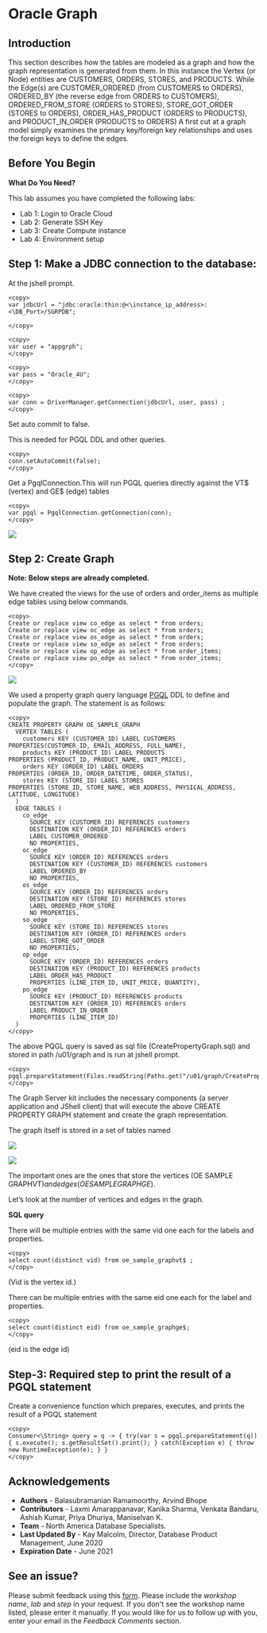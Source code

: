 
# Oracle Graph 

## Introduction 

This section describes how the tables are modeled as a graph and how the graph representation is generated from them.
In this instance the Vertex (or Node) entities are CUSTOMERS, ORDERS, STORES, and PRODUCTS.
While the Edge(s) are CUSTOMER\_ORDERED (from CUSTOMERS to ORDERS), ORDERED\_BY (the reverse edge from ORDERS to CUSTOMERS), ORDERED\_FROM\_STORE (ORDERS to STORES), STORE\_GOT\_ORDER (STORES to ORDERS), ORDER\_HAS\_PRODUCT (ORDERS to PRODUCTS), and PRODUCT\_IN\_ORDER (PRODUCTS to ORDERS)
A first cut at a graph model simply examines the primary key/foreign key relationships and uses the foreign keys to define the edges.

## Before You Begin

**What Do You Need?**

This lab assumes you have completed the following labs:
- Lab 1:  Login to Oracle Cloud
- Lab 2:  Generate SSH Key
- Lab 3:  Create Compute instance 
- Lab 4:  Environment setup

## **Step 1:** Make a JDBC connection to the database:
At the jshell prompt.

````
<copy>
var jdbcUrl = "jdbc:oracle:thin:@<\instance_ip_address>:<\DB_Port>/SGRPDB";

</copy>
````

````
<copy>
var user = "appgrph";
</copy>
````

````
<copy>
var pass = "Oracle_4U";
</copy>
````

````
<copy>
var conn = DriverManager.getConnection(jdbcUrl, user, pass) ;
</copy>
````

Set auto commit to false.

This is needed for PGQL DDL and other queries.

````
<copy>
conn.setAutoCommit(false);
</copy>
````

Get a PgqlConnection.This will run PGQL queries directly against the VT$ (vertex) and GE$ (edge) tables 

````
<copy>
var pgql = PgqlConnection.getConnection(conn);
</copy>
````
![](./images/IMGG5.PNG) 

## **Step 2:** Create Graph

**Note: Below steps are already completed.**

We have created the views for the use of orders and order_items as multiple edge tables using below commands. 

````
<copy>
Create or replace view co_edge as select * from orders;
Create or replace view oc_edge as select * from orders;
Create or replace view os_edge as select * from orders;
Create or replace view so_edge as select * from orders;
Create or replace view op_edge as select * from order_items;
Create or replace view po_edge as select * from order_items;
</copy>
````

![](./images/IMGG6.PNG) 


We used a property graph query language [PGQL](http://pgql-lang.org) DDL to define and populate the graph.  The statement is as follows:

````
<copy>
CREATE PROPERTY GRAPH OE_SAMPLE_GRAPH
  VERTEX TABLES (
    customers KEY (CUSTOMER_ID) LABEL CUSTOMERS 
PROPERTIES(CUSTOMER_ID, EMAIL_ADDRESS, FULL_NAME),
    products KEY (PRODUCT_ID) LABEL PRODUCTS 
PROPERTIES (PRODUCT_ID, PRODUCT_NAME, UNIT_PRICE),
    orders KEY (ORDER_ID) LABEL ORDERS 
PROPERTIES (ORDER_ID, ORDER_DATETIME, ORDER_STATUS),
    stores KEY (STORE_ID) LABEL STORES 
PROPERTIES (STORE_ID, STORE_NAME, WEB_ADDRESS, PHYSICAL_ADDRESS, 
LATITUDE, LONGITUDE)
  )
  EDGE TABLES (
    co_edge
      SOURCE KEY (CUSTOMER_ID) REFERENCES customers
      DESTINATION KEY (ORDER_ID) REFERENCES orders
      LABEL CUSTOMER_ORDERED
      NO PROPERTIES,
    oc_edge
      SOURCE KEY (ORDER_ID) REFERENCES orders
      DESTINATION KEY (CUSTOMER_ID) REFERENCES customers
      LABEL ORDERED_BY
      NO PROPERTIES,
    os_edge 
      SOURCE KEY (ORDER_ID) REFERENCES orders
      DESTINATION KEY (STORE_ID) REFERENCES stores
      LABEL ORDERED_FROM_STORE
      NO PROPERTIES,
    so_edge 
      SOURCE KEY (STORE_ID) REFERENCES stores
      DESTINATION KEY (ORDER_ID) REFERENCES orders
      LABEL STORE_GOT_ORDER
      NO PROPERTIES,
    op_edge 
      SOURCE KEY (ORDER_ID) REFERENCES orders
      DESTINATION KEY (PRODUCT_ID) REFERENCES products
      LABEL ORDER_HAS_PRODUCT
      PROPERTIES (LINE_ITEM_ID, UNIT_PRICE, QUANTITY),
    po_edge 
      SOURCE KEY (PRODUCT_ID) REFERENCES products
      DESTINATION KEY (ORDER_ID) REFERENCES orders
      LABEL PRODUCT_IN_ORDER
      PROPERTIES (LINE_ITEM_ID)
  )
</copy>
````
The above PQGL query is saved as sql file (CreatePropertyGraph.sql) and stored in path /u01/graph and is run at jshell prompt.

````
<copy>
pgql.prepareStatement(Files.readString(Paths.get("/u01/graph/CreatePropertyGraph.sql"))).execute();
</copy>
````

The Graph Server kit includes the necessary components (a server application and JShell client) that will execute the above CREATE PROPERTY GRAPH statement and create the graph representation. 

The graph itself is stored in a set of tables named 

![](./images/g7.png)  

![](./images/IMGG7.PNG) 

The important ones are the ones that store the vertices (OE SAMPLE GRAPHVT$) and edges (OE SAMPLE GRAPHGE$).

Let’s look at the number of vertices and edges in the graph. 

**SQL query**

There will be multiple entries with the same vid one each for the labels and properties.

````
<copy>
select count(distinct vid) from oe_sample_graphvt$ ;
</copy>
````
(Vid is the vertex id.)

There can be multiple entries with the same eid one each for the label and properties.

````
<copy>
select count(distinct eid) from oe_sample_graphge$;
</copy>
````

(eid is the edge id)
## Step-3:  Required step to print the result of a PGQL statement

Create a convenience function which prepares, executes, and prints the result of a PGQL statement

````
<copy>
Consumer<\String> query = q -> { try(var s = pgql.prepareStatement(q)) { s.execute(); s.getResultSet().print(); } catch(Exception e) { throw new RuntimeException(e); } }
</copy>
````

## Acknowledgements

- **Authors** - Balasubramanian Ramamoorthy, Arvind Bhope
- **Contributors** - Laxmi Amarappanavar, Kanika Sharma, Venkata Bandaru, Ashish Kumar, Priya Dhuriya, Maniselvan K.
- **Team** - North America Database Specialists.
- **Last Updated By** - Kay Malcolm, Director, Database Product Management, June 2020
- **Expiration Date** - June 2021   

## See an issue?
Please submit feedback using this [form](https://apexapps.oracle.com/pls/apex/f?p=133:1:::::P1_FEEDBACK:1). Please include the *workshop name*, *lab* and *step* in your request.  If you don't see the workshop name listed, please enter it manually. If you would like for us to follow up with you, enter your email in the *Feedback Comments* section.
  